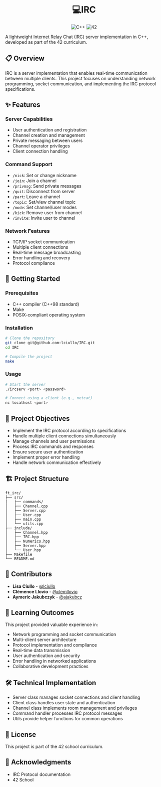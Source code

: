<h1 align="center">💻IRC</h1>
<p align="center">
  <img src="https://img.shields.io/badge/C++-Solutions-blue.svg?style=flat&logo=c++" alt="C++"/>
  <img src="https://img.shields.io/badge/42-000000?style=for-the-badge&logo=42&logoColor=white" alt="42"/>
</p>


A lightweight Internet Relay Chat (IRC) server implementation in C++, developed as part of the 42 curriculum.

## 📋 Overview

IRC is a server implementation that enables real-time communication between multiple clients. This project focuses on understanding network programming, socket communication, and implementing the IRC protocol specifications.

## ✨ Features

### Server Capabilities
* User authentication and registration
* Channel creation and management
* Private messaging between users
* Channel operator privileges
* Client connection handling

### Command Support
* `/nick`: Set or change nickname
* `/join`: Join a channel
* `/privmsg`: Send private messages
* `/quit`: Disconnect from server
* `/part`: Leave a channel
* `/topic`: Set/view channel topic
* `/mode`: Set channel/user modes
* `/kick`: Remove user from channel
* `/invite`: Invite user to channel

### Network Features
* TCP/IP socket communication
* Multiple client connections
* Real-time message broadcasting
* Error handling and recovery
* Protocol compliance

## 🚀 Getting Started

### Prerequisites
* C++ compiler (C++98 standard)
* Make
* POSIX-compliant operating system

### Installation

```bash
# Clone the repository
git clone git@github.com:lciullo/IRC.git
cd IRC

# Compile the project
make
```

### Usage

```bash
# Start the server
./ircserv <port> <password>

# Connect using a client (e.g., netcat)
nc localhost <port>
```

## 🎯 Project Objectives
* Implement the IRC protocol according to specifications
* Handle multiple client connections simultaneously
* Manage channels and user permissions
* Process IRC commands and responses
* Ensure secure user authentication
* Implement proper error handling
* Handle network communication effectively

## 🏗️ Project Structure

```
ft_irc/
├── src/
|   ├── commands/
│   ├── Channel.cpp
│   ├── Server.cpp
│   ├── User.cpp
│   ├── main.cpp
│   └── utils.cpp
├── include/
│   ├── Channel.hpp
│   ├── IRC.hpp
│   ├── Numerics.hpp
│   ├── Server.hpp
│   └── User.hpp
├── Makefile
└── README.md
```

## 🤝 Contributors
- **Lisa Ciullo** - [@lciullo](https://github.com/lciullo)
- **Clémence Llovio** - [@clemllovio](https://github.com/clemllovio)
- **Aymeric Jakubczyk** - [@ajakubcz](https://github.com/AymericJakubczyk)

## 🧠 Learning Outcomes
This project provided valuable experience in:
* Network programming and socket communication
* Multi-client server architecture
* Protocol implementation and compliance
* Real-time data transmission
* User authentication and security
* Error handling in networked applications
* Collaborative development practices

## 🛠️ Technical Implementation
* Server class manages socket connections and client handling
* Client class handles user state and authentication
* Channel class implements room management and privileges
* Command handler processes IRC protocol messages
* Utils provide helper functions for common operations

## 📝 License
This project is part of the 42 school curriculum.

## 🌟 Acknowledgments
* IRC Protocol documentation
* 42 School
